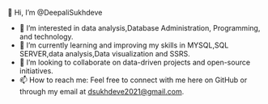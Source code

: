 👋 Hi, I’m @DeepaliSukhdeve
- 👀 I’m interested in data analysis,Database Administration, Programming, and technology.
- 🌱 I’m currently learning and improving my skills in MYSQL,SQL SERVER,data analysis,Data visualization and SSRS.
- 💞️ I’m looking to collaborate on data-driven projects and open-source initiatives.
- 📫 How to reach me: Feel free to connect with me here on GitHub or through my email at dsukhdeve2021@gmail.com.
<!---
DeepaliSukhdeve/DeepaliSukhdeve is a ✨ special ✨ repository because its `README.md` (this file) appears on your GitHub profile.
You can click the Preview link to take a look at your changes.
--->

